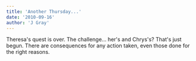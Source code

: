 ```yaml
---
title: 'Another Thursday...'
date: '2010-09-16'
author: 'J Gray'
---
```


Theresa's quest is over. The challenge... her's and Chrys's? That's just begun. There are consequences for any action taken, even those done for the right reasons.<br>

